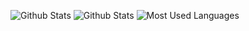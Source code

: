 ![Github Stats](https://github-readme-stats.vercel.app/api?username=zjx-kimi&show_icons=true&theme=dark&count_private=true)
![Github Stats](https://github-readme-stats.vercel.app/api?username=github&show_icons=true&theme=dark&count_private=true)
![Most Used Languages](https://github-readme-stats.vercel.app/api/top-langs/?username=zjx-kimi&theme=dark&layout=compact)
